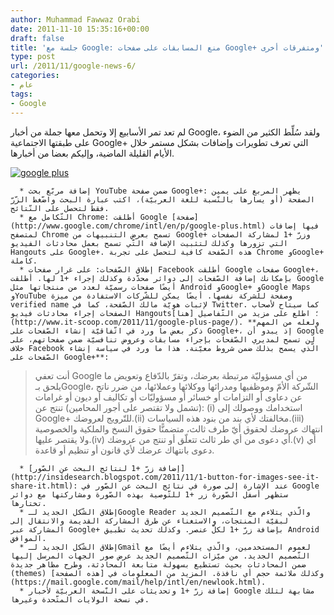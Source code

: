 ```yaml
---
author: Muhammad Fawwaz Orabi
date: 2011-11-10 15:35:16+00:00
draft: false
title: 'جلسة مع Google: منع المسابقات على صفحات Google+ ومتفرقات أخرى'
type: post
url: /2011/11/google-news-6/
categories:
- عام
tags:
- Google
---
```


لم تعد تمر الأسابيع إلا وتحمل معها جملة من أخبار Google، ولقد سُلِّط الكثير من الضوء على طبقتها الاجتماعية Google+ التي تعرف تطويرات وإضافات بشكل مستمر خلال الأيام القليلة الماضية، وإليكم بعضا من أخبارها.

[![google plus](http://www.it-scoop.com/wp-content/uploads/2011/11/google-plus.jpg)
](http://www.it-scoop.com/wp-content/uploads/2011/11/google-plus.jpg)



	  * إضافة مربّع بحث YouTube ضمن صفحة Google+: يظهر المربع على يمين الصفحة (أو يسارها بالنّسبة للغة العربيّة)، اكتب عبارة البحث واضّغط الزّرّ فقط لتحصل على النّتائج.
	  * التّكامل مع Chrome: أطلقت Google [صفحة](http://www.google.com/chrome/intl/en/p/google-plus.html) فيها إضافات لمتصفح Chrome تسمح بعرض التنبيهات من Google+ وزرّ +1 لمشاركة الصفحات التي تزورها وكذلك لتثبيت الإضافة التّي تسمح بعمل محادثات الفيديو Hangouts على Google+. هذه الصّفحة كافية لتحصل على تجربة Chrome وGoogle+ كاملة.
	  * إطلاق الصّفحات: على غرار صفحات Facebook أطلقت Google صفحات Google+، بإمكانك إضافة الصّفحات إلى دوائر محدّدة وكذلك إجراء +1 لها. أطلقت Google أيضًا صفحات رسميّة لعدد من منتجاتها مثل Android وGoogle+ وGoogle Maps وYouTube وصفحة للشركة نفسها. أيضًا يمكن للشّركات الاستفادة من ميزة verified name لإثبات هويّة مالك الصّفحة، كما في Twitter. كما سيتاح لأصحاب الصفحات إجراء محادثات فيديو Hangouts؛ اطلع على مزيد من التّفاصيل [هنا](http://www.it-scoop.com/2011/11/google-plus-page/). **ولعله من المهم ذكر بعض ما ورد في اتّفاقيّة إنشاء الصّفحات على Google+، إذ يبدو أن Google لن تسمح لمديري الصّفحات بإجراء مسابقات وعروض تنافسيّة ضمن صفحاتهم، على خلاف Facebook الّذي يسمح بذلك ضمن شروط معيّنة. هذا ما ورد في سياسة إنشاء الصّفحات على Google+**:



<blockquote>أنت تعفي Google من أي مسؤوليّة مرتبطة بعرضك، وتقرّ بالدّفاع وتعويض ما يلحق بـGoogle، الشّركة الأمّ وموظفيها ومدرائها ووكلائها وعملائها، من ضرر ناتج عن دعاوى أو التزامات أو خسائر أو مسؤوليّات أو تكاليف أو ديون أو غرامات (تشمل ولا تقتصر على أجور المحامين) تنتج عن: (i) استخدامك ووصولك إلى Google+ للتّرويج لعروضك.(ii) مخالفتك لأي بند من بنود هذه السياسات.(iii) انتهاك عروضك لحقوق أيّ طرف ثالث، متضمنًّا حقوق النسخ والملكية والخصوصية ولا يقتصر عليها.(iv) أي دعوى من أي طر ثالث تتعلّق أو تنتج من عروضك.(v) أي دعوى بانتهاك عرضك لأي قانون أو تنظيم أو قاعدة.</blockquote>





	  * [إضافة زرّ +1 لنتائج البحث عن الصّور](http://insidesearch.blogspot.com/2011/11/1-button-for-images-see-it-share-it.html): عند الإشارة إلى صورة في نتائج البحث عن الصّور في Google ستظهر أسفل الصّورة زر +1 للتّوصية بهذه الصّورة ومشاركتها مع دوائر تختارها.
	  * إطلاق الشّكل الجديد لـGoogle Reader والّذي يتلاءم مع التّصميم الجديد لبقيّة المنتجات، والاستغناء عن طرق المشاركة القديمة والانتقال إلى المشاركة عبر Google+ بإضافة زرّ +1 لكلّ عنصر. وكذلك تحديث تطبيق Android الموافق.
	  * إطلاق الشّكل الجديد لـGmail لعموم المستخدمين، والّذي يتلاءم أيضًا مع التّصميم الجديد. من ميّزات التّصميم الجديد عرض صور الجهات المرسل إليها ضمن المحادثات بحيث تستطيع بسهولة متابعة المحادثة، وطرح مظاهر جديدة (themes) وكذلك ملائمة حجم أي نافذة. المزيد من المعلومات في [هذه الصفحة](https://mail.google.com/mail/help/intl/en/newlook.html).
	  * إضافة زرّ +1 وتحديثات على النّسخة العربيّة لأخبار Google مشابهة لتلك في نسخة الولايات المتّحدة وغيرها.



## 

